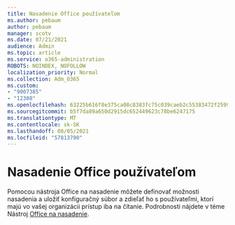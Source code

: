 ```yaml
---
title: Nasadenie Office používateľom
ms.author: pebaum
author: pebaum
manager: scotv
ms.date: 07/21/2021
audience: Admin
ms.topic: article
ms.service: o365-administration
ROBOTS: NOINDEX, NOFOLLOW
localization_priority: Normal
ms.collection: Adm_O365
ms.custom:
- "9007385"
- "12308"
ms.openlocfilehash: 63225b616f8e375ca08c8383fc75c039caeb2c55383472f259963f91f9944c55
ms.sourcegitcommit: b5f7da89a650d2915dc652449623c78be6247175
ms.translationtype: MT
ms.contentlocale: sk-SK
ms.lasthandoff: 08/05/2021
ms.locfileid: "57813790"
---
```

# <a name="deploy-office-to-your-users"></a>Nasadenie Office používateľom

Pomocou nástroja Office na nasadenie môžete definovať možnosti nasadenia a uložiť konfiguračný súbor a zdieľať ho s používateľmi, ktorí majú vo vašej organizácii prístup iba na čítanie. Podrobnosti nájdete v téme Nástroj [Office na nasadenie](https://admin.microsoft.com/AdminPortal/Home#/modernonboarding/cdnwizard).